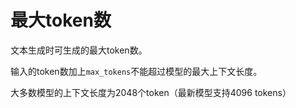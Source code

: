 # 最大token数

文本生成时可生成的最大token数。

输入的token数加上`max_tokens`不能超过模型的最大上下文长度。

大多数模型的上下文长度为2048个token（最新模型支持4096 tokens）
